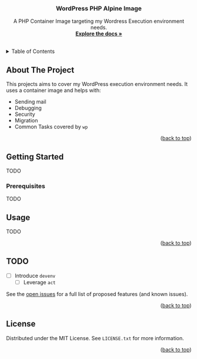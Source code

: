 <!-- Improved compatibility of back to top link: See: https://github.com/othneildrew/Best-README-Template/pull/73 -->
<a name="readme-top"></a>

<!-- PROJECT SHIELDS -->
<!--
*** I'm using markdown "reference style" links for readability.
*** Reference links are enclosed in brackets [ ] instead of parentheses ( ).
*** See the bottom of this document for the declaration of the reference variables
*** for contributors-url, forks-url, etc. This is an optional, concise syntax you may use.
*** https://www.markdownguide.org/basic-syntax/#reference-style-links
[![Contributors][contributors-shield]][contributors-url]
[![Forks][forks-shield]][forks-url]
[![Stargazers][stars-shield]][stars-url]
[![Issues][issues-shield]][issues-url]
[![MIT License][license-shield]][license-url]
[![LinkedIn][linkedin-shield]][linkedin-url]
-->



<!-- PROJECT LOGO -->
<br />
<div align="center">
  <!--a href="https://github.com/deas/wordpress-php-alpine">
    <img src="images/logo.png" alt="Logo" width="80" height="80">
  </a-->

<h3 align="center">WordPress PHP Alpine Image</h3>

  <p align="center">
    A PHP Container Image targeting my Wordress Execution environment needs.
    <br />
    <a href="https://github.com/deas/wordpress-php-alpine"><strong>Explore the docs »</strong></a>
    <br />
    <br />
    <!--a href="https://github.com/deas/wordpress-php-alpine">View Demo</a>
    ·
    <a href="https://github.com/deas/wordpress-php-alpine/issues">Report Bug</a>
    ·
    <a href="https://github.com/deas/wordpress-php-alpine/issues">Request Feature</a-->
  </p>
</div>



<!-- TABLE OF CONTENTS -->
<details>
  <summary>Table of Contents</summary>
  <ol>
    <li>
      <a href="#about-the-project">About The Project</a>
      <!--ul>
        <li><a href="#built-with">Built With</a></li>
      </ul-->
    </li>
    <li>
      <a href="#getting-started">Getting Started</a>
      <ul>
        <li><a href="#prerequisites">Prerequisites</a></li>
        <li><a href="#installation">Installation</a></li>
      </ul>
    </li>
    <li><a href="#usage">Usage</a></li>
    <li><a href="#todo">TODO</a></li>
    <!--li><a href="#contributing">Contributing</a></li>
    <li><a href="#license">License</a></li>
    <li><a href="#contact">Contact</a></li>
    <li><a href="#acknowledgments">Acknowledgments</a></li-->
  </ol>
</details>



<!-- ABOUT THE PROJECT -->
## About The Project
This projects aims to cover my WordPress execution environment needs. It uses a container image and helps with:

- Sending mail
- Debugging
- Security
- Migration
- Common Tasks covered by `wp`

<p align="right">(<a href="#readme-top">back to top</a>)</p>


<!--
### Built With

* [![Next][Next.js]][Next-url]

<p align="right">(<a href="#readme-top">back to top</a>)</p>


-->
<!-- GETTING STARTED -->
## Getting Started
TODO

### Prerequisites
TODO
<!--
This is an example of how to list things you need to use the software and how to install them.
* npm
  ```sh
  npm install npm@latest -g
  ```

### Installation

1. ...

<p align="right">(<a href="#readme-top">back to top</a>)</p>
-->


<!-- USAGE EXAMPLES-->
## Usage
TODO

<p align="right">(<a href="#readme-top">back to top</a>)</p>


## TODO
- [ ] Introduce `devenv`
  - [ ] Leverage `act`

See the [open issues](https://github.com/deas/wordpress-php-alpine/issues) for a full list of proposed features (and known issues).

<p align="right">(<a href="#readme-top">back to top</a>)</p>



<!-- CONTRIBUTING
## Contributing

Contributions are what make the open source community such an amazing place to learn, inspire, and create. Any contributions you make are **greatly appreciated**.

If you have a suggestion that would make this better, please fork the repo and create a pull request. You can also simply open an issue with the tag "enhancement".
Don't forget to give the project a star! Thanks again!

1. Fork the Project
2. Create your Feature Branch (`git checkout -b feature/AmazingFeature`)
3. Commit your Changes (`git commit -m 'Add some AmazingFeature'`)
4. Push to the Branch (`git push origin feature/AmazingFeature`)
5. Open a Pull Request

<p align="right">(<a href="#readme-top">back to top</a>)</p>
-->


<!-- LICENSE -->
## License

Distributed under the MIT License. See `LICENSE.txt` for more information.

<p align="right">(<a href="#readme-top">back to top</a>)</p>



<!-- CONTACT
## Contact

Your Name - [@deas](https://twitter.com/deas) - email@email_client.com

Project Link: [https://github.com/deas/wordpress-php-alpine](https://github.com/deas/wordpress-php-alpine)

<p align="right">(<a href="#readme-top">back to top</a>)</p>

<!-- ACKNOWLEDGMENTS
## Acknowledgments

* []()

<p align="right">(<a href="#readme-top">back to top</a>)</p>
-->


<!-- MARKDOWN LINKS & IMAGES -->
<!-- https://www.markdownguide.org/basic-syntax/#reference-style-links -->
[contributors-shield]: https://img.shields.io/github/contributors/deas/wordpress-php-alpine.svg?style=for-the-badge
[contributors-url]: https://github.com/deas/wordpress-php-alpine/graphs/contributors
[forks-shield]: https://img.shields.io/github/forks/deas/wordpress-php-alpine.svg?style=for-the-badge
[forks-url]: https://github.com/deas/wordpress-php-alpine/network/members
[stars-shield]: https://img.shields.io/github/stars/deas/wordpress-php-alpine.svg?style=for-the-badge
[stars-url]: https://github.com/deas/wordpress-php-alpine/stargazers
[issues-shield]: https://img.shields.io/github/issues/deas/wordpress-php-alpine.svg?style=for-the-badge
[issues-url]: https://github.com/deas/wordpress-php-alpine/issues
[license-shield]: https://img.shields.io/github/license/deas/wordpress-php-alpine.svg?style=for-the-badge
[license-url]: https://github.com/deas/wordpress-php-alpine/blob/master/LICENSE.txt
[linkedin-shield]: https://img.shields.io/badge/-LinkedIn-black.svg?style=for-the-badge&logo=linkedin&colorB=555
[linkedin-url]: https://linkedin.com/in/linkedin_username
[product-screenshot]: images/screenshot.png
[Next.js]: https://img.shields.io/badge/next.js-000000?style=for-the-badge&logo=nextdotjs&logoColor=white
[Next-url]: https://nextjs.org/

